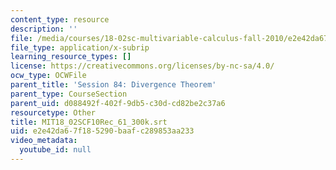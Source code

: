 ```yaml
---
content_type: resource
description: ''
file: /media/courses/18-02sc-multivariable-calculus-fall-2010/e2e42da67f185290baafc289853aa233_MIT18_02SCF10Rec_61_300k.vtt
file_type: application/x-subrip
learning_resource_types: []
license: https://creativecommons.org/licenses/by-nc-sa/4.0/
ocw_type: OCWFile
parent_title: 'Session 84: Divergence Theorem'
parent_type: CourseSection
parent_uid: d088492f-402f-9db5-c30d-cd82be2c37a6
resourcetype: Other
title: MIT18_02SCF10Rec_61_300k.srt
uid: e2e42da6-7f18-5290-baaf-c289853aa233
video_metadata:
  youtube_id: null
---
```

